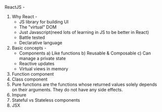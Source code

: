 ReactJS -

1. Why React -
    - JS library for building UI
    - The "virtual" DOM
    - Just Javascript(need lots of learning in JS to be better in React)
    - Battle tested
    - Declarative language
2. Basic concepts -
    - Components
        a) Like functions
        b) Reusable & Composable
        c) Can manage a private state
    - Reactive updates
    - Virtual views in memory
3. Function component
4. Class component
5. Pure functions are the functions whose returned values solely depends on their arguments. They do not have any side effects.
6. Impure
7. Stateful vs Stateless components
8. JSX